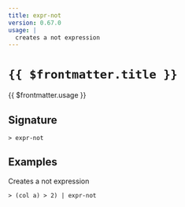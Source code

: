 ```yaml
---
title: expr-not
version: 0.67.0
usage: |
  creates a not expression
---
```


# <code>{{ $frontmatter.title }}</code>

<div style='white-space: pre-wrap;'>{{ $frontmatter.usage }}</div>

## Signature

```> expr-not ```

## Examples

Creates a not expression
```shell
> (col a) > 2) | expr-not
```
